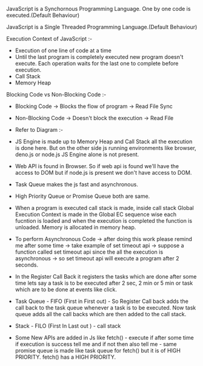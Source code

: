 
JavaScript is a Synchornous Programming Language. One by one code is executed.(Default Behaviour)

JavaScript is a Single Threaded Programming Language.(Default Behaviour)

Execution Context of JavaScript :-
  - Execution of one line of code at a time
  - Until the last program is completely executed new program doesn't execute. Each operation waits for the last one to complete before execution.
  - Call Stack
  - Memory Heap

Blocking Code vs Non-Blocking Code :-
  - Blocking Code -> Blocks the flow of program -> Read File Sync
  - Non-Blocking Code -> Doesn't block the execution -> Read File 

- Refer to Diagram :-

- JS Engine is made up to Memory Heap and Call Stack all the execution is done here. But on the other side js running environments like browser, deno.js or node.js JS Engine alone is not present.

- Web API is found in Browser. So if web api is found we'll have the access to DOM but if node.js is present we don't have access to DOM.

- Task Queue makes the js fast and asynchronous.

- High Priority Queue or Promise Queue both are same.

- When a program is executed call stack is made, inside call stack Global Execution Context is made in the Global EC sequence wise each fucntion is loaded and when the execution is completed the function is unloaded. Memory is allocated in memory heap.

- To perform Asynchronous Code -> after doing this work please remind me after some time -> take example of set timeout api ->  suppose a function called set timeout api since the all the execution is asynchronous -> so set timeout api will execute a program after 2 seconds.

- In the Register Call Back it registers the tasks which are done after some time lets say a task is to be executed after 2 sec, 2 min or 5 min or task which are to be done at events like click.

- Task Queue - FIFO (First in First out) - So Register Call back adds the call back to the task queue whenever a task is to be executed. Now task queue adds all the call backs which are then added to the call stack.

- Stack - FILO (First In Last out ) - call stack 

- Some New APIs are added in Js like fetch() - execute if after some time if execution is success tell me and if not then also tell me - same promise queue is made like task queue for fetch() but it is of HIGH PRIORITY. fetch() has a HIGH PRIORITY.



